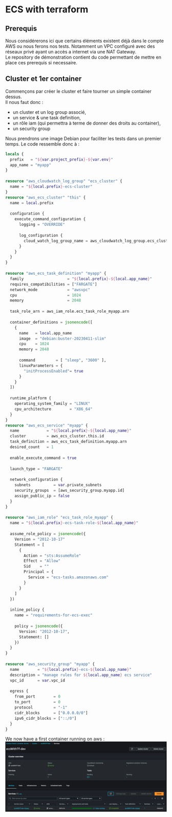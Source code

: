 # ECS with terraform

## Prerequis

Nous considérerons ici que certains éléments existent déjà dans le compte AWS ou nous ferons nos tests. Notamment un VPC configuré avec des réseaux privé ayant un accès a internet via une NAT Gateway.  
Le repository de démonstration contient du code permettant de mettre en place ces prerequis si necessaire.  

## Cluster et 1er container

Commençons par créer le cluster et faire tourner un simple container dessus.  
Il nous faut donc :
- un cluster et un log group associé,
- un service & une task definition,
- un rôle iam (qui permettra à terme de donner des droits au container),
- un security group

Nous prendrons une image Debian pour faciliter les tests dans un premier temps. Le code ressemble donc à :  

```terraform
locals {
  prefix   = "${var.project_prefix}-${var.env}"
  app_name = "myapp"
}

resource "aws_cloudwatch_log_group" "ecs_cluster" {
  name = "${local.prefix}-ecs-cluster"
}
resource "aws_ecs_cluster" "this" {
  name = local.prefix

  configuration {
    execute_command_configuration {
      logging = "OVERRIDE"

      log_configuration {
        cloud_watch_log_group_name = aws_cloudwatch_log_group.ecs_cluster.name
      }
    }
  }
}

resource "aws_ecs_task_definition" "myapp" {
  family                   = "${local.prefix}-${local.app_name}"
  requires_compatibilities = ["FARGATE"]
  network_mode             = "awsvpc"
  cpu                      = 1024
  memory                   = 2048

  task_role_arn = aws_iam_role.ecs_task_role_myapp.arn

  container_definitions = jsonencode([
    {
      name   = local.app_name
      image  = "debian:buster-20230411-slim"
      cpu    = 1024
      memory = 2048

      command         = [ "sleep", "3600" ],
      linuxParameters = {
        "initProcessEnabled"= true
      }
    }
  ])

  runtime_platform {
    operating_system_family = "LINUX"
    cpu_architecture        = "X86_64"
  }
}
resource "aws_ecs_service" "myapp" {
  name            = "${local.prefix}-${local.app_name}"
  cluster         = aws_ecs_cluster.this.id
  task_definition = aws_ecs_task_definition.myapp.arn
  desired_count   = 1

  enable_execute_command = true

  launch_type = "FARGATE"

  network_configuration {
    subnets          = var.private_subnets
    security_groups  = [aws_security_group.myapp.id]
    assign_public_ip = false
  }
}

resource "aws_iam_role" "ecs_task_role_myapp" {
  name = "${local.prefix}-ecs-task-role-${local.app_name}"

  assume_role_policy = jsonencode({
    Version = "2012-10-17"
    Statement = [
      {
        Action = "sts:AssumeRole"
        Effect = "Allow"
        Sid    = ""
        Principal = {
          Service = "ecs-tasks.amazonaws.com"
        }
      }
    ]
  })

  inline_policy {
    name = "requirements-for-ecs-exec"

    policy = jsonencode({
      Version: "2012-10-17",
      Statement: []
    })
  }
}

resource "aws_security_group" "myapp" {
  name        = "${local.prefix}-ecs-${local.app_name}"
  description = "manage rules for ${local.app_name} ecs service"
  vpc_id      = var.vpc_id

  egress {
    from_port        = 0
    to_port          = 0
    protocol         = "-1"
    cidr_blocks      = ["0.0.0.0/0"]
    ipv6_cidr_blocks = ["::/0"]
  }
}
```

We now have a first container running on aws :  
![cluster-1st-container-running](./img/cluster-1st-container-running.png)  
